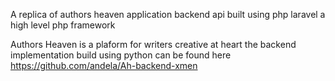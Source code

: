 A replica of authors heaven application backend api built using php laravel a high level php framework

Authors Heaven is a plaform for writers creative at heart the backend implementation build using python can be found here https://github.com/andela/Ah-backend-xmen